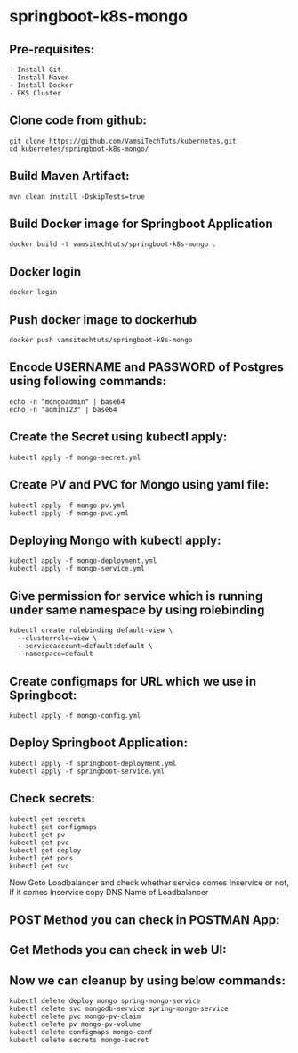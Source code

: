 # springboot-k8s-mongo

Pre-requisites:
--------
    - Install Git
    - Install Maven
    - Install Docker
    - EKS Cluster
    
Clone code from github:
-------
    git clone https://github.com/VamsiTechTuts/kubernetes.git
    cd kubernetes/springboot-k8s-mongo/
    
Build Maven Artifact:
-------
    mvn clean install -DskipTests=true
 
Build Docker image for Springboot Application
--------------
    docker build -t vamsitechtuts/springboot-k8s-mongo .
  
Docker login
-------------
    docker login
    
Push docker image to dockerhub
-----------
    docker push vamsitechtuts/springboot-k8s-mongo

Encode USERNAME and PASSWORD of Postgres using following commands:
--------
    echo -n "mongoadmin" | base64
    echo -n "admin123" | base64
Create the Secret using kubectl apply:
-------
    kubectl apply -f mongo-secret.yml

Create PV and PVC for Mongo using yaml file:
-----
    kubectl apply -f mongo-pv.yml
    kubectl apply -f mongo-pvc.yml
    
Deploying Mongo with kubectl apply:
-----------
    kubectl apply -f mongo-deployment.yml
    kubectl apply -f mongo-service.yml
    
Give permission for service which is running under same namespace by using rolebinding
----------------------
    kubectl create rolebinding default-view \
      --clusterrole=view \
      --serviceaccount=default:default \
      --namespace=default

Create configmaps for URL which we use in Springboot:
-------
    kubectl apply -f mongo-config.yml
Deploy Springboot Application:
-------------
    kubectl apply -f springboot-deployment.yml
    kubectl apply -f springboot-service.yml
Check secrets:
-------
    kubectl get secrets
    kubectl get configmaps
    kubectl get pv
    kubectl get pvc
    kubectl get deploy
    kubectl get pods
    kubectl get svc
    
Now Goto Loadbalancer and check whether service comes Inservice or not, If it comes Inservice copy DNS Name of Loadbalancer 

POST Method you can check in POSTMAN App:
--------------



Get Methods you can check in web UI:
----------------
 
 
 
Now we can cleanup by using below commands:
--------
    kubectl delete deploy mongo spring-mongo-service
    kubectl delete svc mongodb-service spring-mongo-service
    kubectl delete pvc mongo-pv-claim
    kubectl delete pv mongo-pv-volume
    kubectl delete configmaps mongo-conf
    kubectl delete secrets mongo-secret
